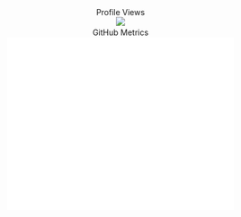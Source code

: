 <div class="container" align="center">
  <div>Profile Views</div>
  <img src="https://count.getloli.com/get/@nshout">
</div>
<div class="container" align="center">
  <div class="centered">GitHub Metrics</div>
  <img src="/github-metrics.svg" style="width:80%;">
</div>
